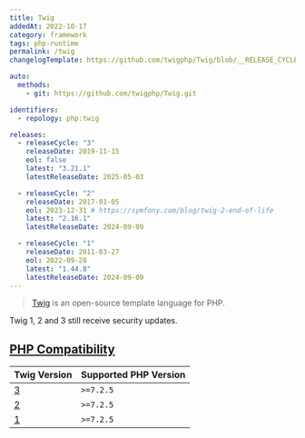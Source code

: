```yaml
---
title: Twig
addedAt: 2022-10-17
category: framework
tags: php-runtime
permalink: /twig
changelogTemplate: https://github.com/twigphp/Twig/blob/__RELEASE_CYCLE__.x/CHANGELOG

auto:
  methods:
    - git: https://github.com/twigphp/Twig.git

identifiers:
  - repology: php:twig

releases:
  - releaseCycle: "3"
    releaseDate: 2019-11-15
    eol: false
    latest: "3.21.1"
    latestReleaseDate: 2025-05-03

  - releaseCycle: "2"
    releaseDate: 2017-01-05
    eol: 2023-12-31 # https://symfony.com/blog/twig-2-end-of-life
    latest: "2.16.1"
    latestReleaseDate: 2024-09-09

  - releaseCycle: "1"
    releaseDate: 2011-03-27
    eol: 2022-09-28
    latest: "1.44.8"
    latestReleaseDate: 2024-09-09
---
```


> [Twig](https://twig.symfony.com/) is an open-source template language for PHP.

Twig 1, 2 and 3 still receive security updates.

## [PHP Compatibility](https://packagist.org/packages/twig/twig)

| Twig Version                                          | Supported PHP Version |
| ----------------------------------------------------- | --------------------- |
| [3](https://packagist.org/packages/twig/twig#3.x-dev) | `>=7.2.5`             |
| [2](https://packagist.org/packages/twig/twig#2.x-dev) | `>=7.2.5`             |
| [1](https://packagist.org/packages/twig/twig#1.x-dev) | `>=7.2.5`             |
